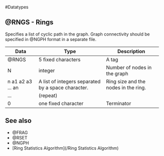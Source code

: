 #Datatypes


## @RNGS - Rings

Specifies a list of cyclic path in the graph. Graph connectivity should be specified in @NGPH format in a separate file.



|Data|Type|Description |
|-----|-----|-----|
|@RNGS|5 fixed characters|A tag |
|N|integer|Number of nodes in the graph |
|n a1 a2 a3 ... an|A list of integers separated by a space character.|Ring size and the nodes in the ring. |
|...|(repeat)| |
|0|one fixed character|Terminator |



## See also

* @FRAG
* @RSET
* @NGPH
* [Ring Statistics Algorithm](/Ring Statistics Algorithm)



